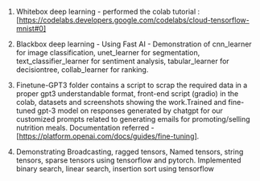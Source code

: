 1. Whitebox deep learning - performed the colab tutorial : [https://codelabs.developers.google.com/codelabs/cloud-tensorflow-mnist#0]

2. Blackbox deep learning - Using Fast AI - Demonstration of cnn_learner for image classification, unet_learner for segmentation, text_classifier_learner for sentiment analysis, tabular_learner for decisiontree, collab_learner for ranking.

3. Finetune-GPT3 folder contains a script to scrap the required data in a proper gpt3 understandable format, front-end script (gradio) in the colab, datasets and screenshots showing the work.Trained and fine-tuned gpt-3 model on responses generated by chatgpt for our customized prompts related to generating emails for promoting/selling nutrition meals.  Documentation referred - [https://platform.openai.com/docs/guides/fine-tuning].

4. Demonstrating Broadcasting, ragged tensors, Named tensors, string tensors, sparse tensors using tensorflow and pytorch. Implemented binary search, linear search, insertion sort using tensorflow
